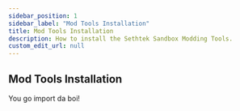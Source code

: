 ```yaml
---
sidebar_position: 1
sidebar_label: "Mod Tools Installation"
title: Mod Tools Installation
description: How to install the Sethtek Sandbox Modding Tools.
custom_edit_url: null
---
```


## Mod Tools Installation

You go import da boi!